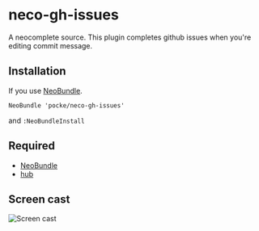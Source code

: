 neco-gh-issues
=================

A neocomplete source.
This plugin completes github issues when you're editing commit message.


Installation
--------------

If you use [NeoBundle](https://github.com/Shougo/neobundle.vim).

```vim
NeoBundle 'pocke/neco-gh-issues'
```

and `:NeoBundleInstall`

Required
----------------

- [NeoBundle](https://github.com/Shougo/neobundle.vim)
- [hub](https://github.com/github/hub)

Screen cast
-----------

![Screen cast](http://f.st-hatena.com/images/fotolife/P/Pocke/20150808/20150808194844.gif?1439030958)
